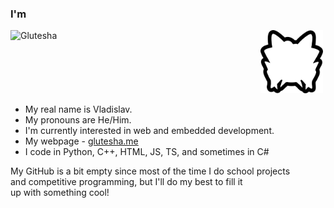 

### I'm
<img src="https://glutesha.me/assets/logo-BYbftR7g.png" align="left" alt="Glutesha" width="400"/>
<img src="Vector.png" alt="Glutesha" width="100"/>

- My real name is Vladislav.
- My pronouns are He/Him.
- I'm currently interested in web and embedded development.
- My webpage - [glutesha.me](https://glutesha.me)
- I code in Python, C++, HTML, JS, TS, and sometimes in C#

My GitHub is a bit empty since most of the time I do school projects  
and competitive programming, but I'll do my best to fill it  
up with something cool!

